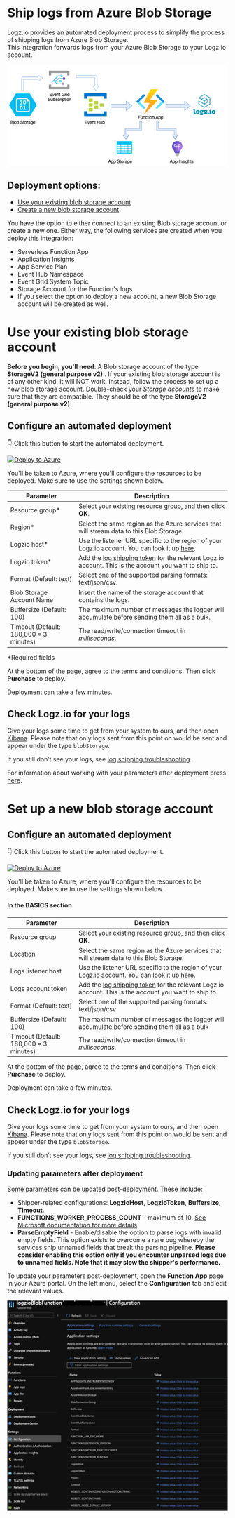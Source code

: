 # Ship logs from Azure Blob Storage

Logz.io provides an automated deployment process to simplify the process of shipping logs from Azure Blob Storage.	
This integration forwards logs from your Azure Blob Storage	
to your Logz.io account.

![Integration-architecture](images/logzio-blob-Diagram.png)


<!-- tabContainer:start -->
<div class="branching-container">

## Deployment options:

* [Use your existing blob storage account](#existing-blob-config)
* [Create a new blob storage account](#new-blob-config)

You have the option to either connect to an existing Blob storage account or create a new one.
Either way, the following services are created when you deploy this integration:

* Serverless Function App
* Application Insights
* App Service Plan
* Event Hub Namespace
* Event Grid System Topic
* Storage Account for the Function's logs
* If you select the option to deploy a new account, a new Blob Storage account will be created as well.

<!-- tab:start -->
<div id="existing-blob-config">

# Use your existing blob storage account

**Before you begin, you'll need**:
A Blob storage account of the type **StorageV2 (general purpose v2)** . If your existing blob storage account is of any other kind, it will NOT work. Instead, follow the process to set up a new blob storage account.
Double-check your [_Storage accounts_](https://portal.azure.com/#blade/HubsExtension/BrowseResource/resourceType/Microsoft.Storage%2FStorageAccounts) to make sure that they are compatible. They should be of the type **StorageV2 (general purpose v2)**.

<div class="tasklist">

## Configure an automated deployment

👇 Click this button to start the automated deployment.

[![Deploy to Azure](https://azuredeploy.net/deploybutton.png)](https://portal.azure.com/#create/Microsoft.Template/uri/https%3A%2F%2Fraw.githubusercontent.com%2Flogzio%2Flogzio-azure-blob%2Fmaster%2Fdeployments%2FdeploymentTemplate.json)

You'll be taken to Azure,
where you'll configure the resources to be deployed.
Make sure to use the settings shown below.

| Parameter | Description |
|---|---|
| Resource group* | Select your existing resource group, and then click **OK**. |
| Region* | Select the same region as the Azure services that will stream data to this Blob Storage. |
| Logzio host* | Use the listener URL specific to the region of your Logz.io account. You can look it up [here](https://docs.logz.io/user-guide/accounts/account-region.html). |
| Logzio token* | Add the [log shipping token](https://app.logz.io/#/dashboard/settings/general) for the relevant Logz.io account. This is the account you want to ship to.  |
| Format (Default: text) | Select one of the supported parsing formats: text/json/csv.  |
| Blob Storage Account Name | Insert the name of the storage account that contains the logs.  |
| Buffersize (Default: 100) | The maximum number of messages the logger will accumulate before sending them all as a bulk.  |
| Timeout (Default: 180,000 = 3 minutes) | The read/write/connection timeout in *milliseconds*.  |

*Required fields  

At the bottom of the page, agree to the terms and conditions. 
Then click **Purchase** to deploy.

Deployment can take a few minutes.

## Check Logz.io for your logs

Give your logs some time to get from your system to ours, and then open [Kibana](https://app.logz.io/#/dashboard/kibana/discover?). 
Please note that only logs sent from this point on would be sent and appear under the type `blobStorage`.

If you still don’t see your logs, see [log shipping troubleshooting](https://docs.logz.io/user-guide/log-shipping/log-shipping-troubleshooting.html).

For information about working with your parameters after deployment press [here](#parameters-after-deploy).

</div>

</div>
<!-- tab:end -->

<!-- tab:start -->
<div id="new-blob-config">

# Set up a new blob storage account

<div class="tasklist">

## Configure an automated deployment

👇 Click this button to start the automated deployment.

[![Deploy to Azure](https://azuredeploy.net/deploybutton.png)](https://portal.azure.com/#create/Microsoft.Template/uri/https%3A%2F%2Fraw.githubusercontent.com%2Flogzio%2Flogzio-azure-blob%2Fmaster%2Fdeployments%2FdeploymentTemplateForNewStorage.json)

You'll be taken to Azure,
where you'll configure the resources to be deployed.
Make sure to use the settings shown below.

#### In the BASICS section

| Parameter | Description |
|---|---|
| Resource group | Select your existing resource group, and then click **OK**. |
| Location | Select the same region as the Azure services that will stream data to this Blob Storage. |
| Logs listener host | Use the listener URL specific to the region of your Logz.io account. You can look it up [here](https://docs.logz.io/user-guide/accounts/account-region.html). |
| Logs account token | Add the [log shipping token](https://app.logz.io/#/dashboard/settings/general) for the relevant Logz.io account. This is the account you want to ship to.  |
| Format (Default: text) | Select one of the supported parsing formats: text/json/csv  |
| Buffersize (Default: 100) | The maximum number of messages the logger will accumulate before sending them all as a bulk  |
| Timeout (Default: 180,000 = 3 minutes) | The read/write/connection timeout in *milliseconds*.  |

At the bottom of the page, agree to the terms and conditions. 
Then click **Purchase** to deploy. 

Deployment can take a few minutes.

## Check Logz.io for your logs

Give your logs some time to get from your system to ours, and then open [Kibana](https://app.logz.io/#/dashboard/kibana/discover?). 
Please note that only logs sent from this point on would be sent and appear under the type `blobStorage`.

If you still don’t see your logs, see [log shipping troubleshooting](https://docs.logz.io/user-guide/log-shipping/log-shipping-troubleshooting.html).

</div>

</div>
<!-- tab:end -->
<div id="parameters-after-deploy">

### Updating parameters after deployment

Some parameters can be updated post-deployment. These include:

* Shipper-related configurations: **LogzioHost**, **LogzioToken**, **Buffersize**, **Timeout**.
* **FUNCTIONS_WORKER_PROCESS_COUNT** - maximum of 10. [See Microsoft documentation for more details](https://docs.microsoft.com/en-us/azure/azure-functions/functions-app-settings#functions_worker_process_count).
* **ParseEmptyField** - Enable/disable the option to parse logs with invalid empty fields. This option exists to overcome a rare bug whereby the services ship unnamed fields that break the parsing pipeline. **Please consider enabling this option only if you encounter unparsed logs due to unnamed fields. Note that it may slow the shipper's performance.**

To update your parameters post-deployment, open the **Function App** page in your Azure portal. On the left menu, select the **Configuration** tab and edit the relevant values.


![Function's configuration](images/configuration-settings.png)


</div>
<!-- tabContainer:end -->
</div>
